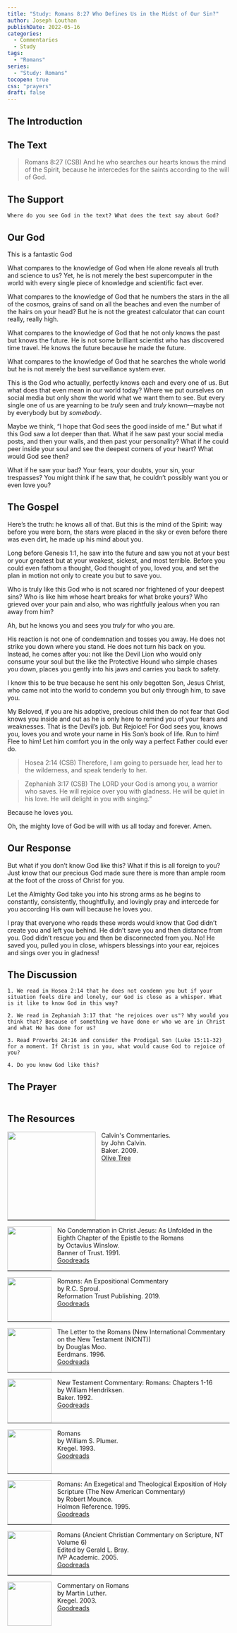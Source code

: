 ```yaml
---
title: "Study: Romans 8:27 Who Defines Us in the Midst of Our Sin?"
author: Joseph Louthan
publishDate: 2022-05-16
categories:
  - Commentaries
  - Study
tags:
  - "Romans"
series:
  - "Study: Romans"
tocopen: true
css: "prayers"
draft: false
---
```

## The Introduction

<div style="page-break-after: always;"></div>

## The Text

>Romans 8:27 (CSB)
>And he who searches our hearts knows the mind of the Spirit, because he intercedes for the saints according to the will of God. 

## The Support

<div style="page-break-after: always;"></div>

```text
Where do you see God in the text? What does the text say about God?
```

## Our God

This is a fantastic God

What compares to the knowledge of God when He alone reveals all truth and science to us? Yet, he is not merely the best supercomputer in the world with every single piece of knowledge and scientific fact ever.

What compares to the knowledge of God that he numbers the stars in the all of the cosmos, grains of sand on all the beaches and even the number of the hairs on your head? But he is not the greatest calculator that can count really, really high.

What compares to the knowledge of God that he not only knows the past but knows the future. He is not some brilliant scientist who has discovered time travel. He knows the future because he made the future.

What compares to the knowledge of God that he searches the whole world but he is not merely the best surveillance system ever.

This is the God who actually, perfectly knows each and every one of us. But what does that even mean in our world today? Where we put ourselves on social media but only show the world what we want them to see. But every single one of us are yearning to be _truly_ seen and _truly_ known—maybe not by everybody but by _somebody_.

Maybe we think, “I hope that God sees the good inside of me.” But what if this God saw a lot deeper than that. What if he saw past your social media posts, and then your walls, and then past your personality? What if he could peer inside your soul and see the deepest corners of your heart? What would God see then?

What if he saw your bad? Your fears, your doubts, your sin, your trespasses? You might think if he saw that, he couldn’t possibly want you or even love you?

## The Gospel

Here’s the truth: he knows all of that. But this is the mind of the Spirit: way before you were born, the stars were placed in the sky or even before there was even dirt, he made up his mind about you.

Long before Genesis 1:1, he saw into the future and saw you not at your best or your greatest but at your weakest, sickest, and most terrible. Before you could even fathom a thought, God thought of you, loved you, and set the plan in motion not only to create you but to save you.

Who is truly like this God who is not scared nor frightened of your deepest sins? Who is like him whose heart breaks for what broke yours? Who grieved over your pain and also, who was rightfully jealous when you ran away from him?

Ah, but he knows you and sees you _truly_ for who you are.

His reaction is not one of condemnation and tosses you away. He does not strike you down where you stand. He does not turn his back on you. Instead, he comes after you: not like the Devil Lion who would only consume your soul but the like the Protective Hound who simple chases you down, places you gently into his jaws and carries you back to safety.

I know this to be true because he sent his only begotten Son, Jesus Christ, who came not into the world to condemn you but only through him, to save you.

My Beloved, if you are his adoptive, precious child then do not fear that God knows you inside and out as he is only here to remind you of your fears and weaknesses. That is the Devil’s job. But Rejoice! For God sees you, knows you, loves you and wrote your name in His Son’s book of life. Run to him! Flee to him! Let him comfort you in the only way a perfect Father could ever do.

>Hosea 2:14 (CSB) Therefore, I am going to persuade her,
lead her to the wilderness,
and speak tenderly to her.

>Zephaniah 3:17 (CSB) The LORD your God is among you,
a warrior who saves.
He will rejoice over you with gladness.
He will be quiet in his love.
He will delight in you with singing.”

Because he loves you.

Oh, the mighty love of God be will with us all today and forever. Amen.

<div style="page-break-after: always;"></div>

## Our Response

But what if you don’t know God like this? What if this is all foreign to you? Just know that our precious God made sure there is more than ample room at the foot of the cross of Christ for you.

Let the Almighty God take you into his strong arms as he begins to constantly, consistently, thoughtfully, and lovingly pray and intercede for you according His own will because he loves you.

I pray that everyone who reads these words would know that God didn’t create you and left you behind. He didn’t save you and then distance from you. God didn’t rescue you and then be disconnected from you. No! He saved you, pulled you in close, whispers blessings into your ear, rejoices and sings over you in gladness!

## The Discussion

```text
1. We read in Hosea 2:14 that he does not condemn you but if your situation feels dire and lonely, our God is close as a whisper. What is it like to know God in this way?
```

```text
2. We read in Zephaniah 3:17 that "he rejoices over us"? Why would you think that? Because of something we have done or who we are in Christ and what He has done for us?
```

```text
3. Read Proverbs 24:16 and consider the Prodigal Son (Luke 15:11-32) for a moment. If Christ is in you, what would cause God to rejoice of you?
```

```text
4. Do you know God like this? 
```

## The Prayer

<div style='font-variant: small-caps;'>

</div>

```text

```

<div style="page-break-after: always;"></div>


## The Resources

<p style="clear:both;">

<img src="/images/resources/commentary-calvin-set.png" align="left" width="200" style="padding-right: 10px" />Calvin's Commentaries.  
by John Calvin.  
Baker. 2009.  
[Olive Tree](https://www.olivetree.com/store/product.php?productid=17517)

<p style="clear:both;">

---

<img src="/images/resources/book-no-condemnation-winslow.jpg" align="left" width="100" style="padding-right: 10px" />No Condemnation in Christ Jesus: As Unfolded in the Eighth Chapter of the Epistle to the Romans  
by Octavius Winslow.  
Banner of Trust. 1991.  
[Goodreads](https://www.goodreads.com/book/show/4011534-no-condemnation-in-christ-jesus?ac=1&from_search=true&qid=K1waoHAVw7&rank=1)

<p style="clear:both;">

---

<img src="/images/resources/commentary-romans-sproul.jpg" align="left" width="100" style="padding-right: 10px" />Romans: An Expositional Commentary  
by R.C. Sproul.  
Reformation Trust Publishing. 2019.  
[Goodreads](https://www.goodreads.com/book/show/6468546-romans?ac=1&from_search=true&qid=xl3x8afdFN&rank=2)

<p style="clear:both;">

---

<img src="/images/resources/commentary-romans-moo.jpg" align="left" width="100" style="padding-right: 10px" />The Letter to the Romans (New International Commentary on the New Testament (NICNT))  
by Douglas Moo.    
Eerdmans. 1996.  
[Goodreads](https://www.goodreads.com/book/show/48640436-the-letter-to-the-romans-new-international-commentary-on-the-new-testam?ac=1&from_search=true&qid=K0oRkdrYXP&rank=1)

<p style="clear:both;">

---

<img src="/images/resources/commentary-romans-hendricksen.webp" align="left" width="100" style="padding-right: 10px" />New Testament Commentary: Romans: Chapters 1-16  
by William Hendriksen.  
Baker. 1992.  
[Goodreads](https://www.goodreads.com/book/show/6033721-romans?ac=1&from_search=true&qid=VSDDrJALl9&rank=1)

<p style="clear:both;">

---

<img src="/images/resources/commentary-romans-plumer.jpeg" align="left" width="100" style="padding-right: 10px" />Romans  
by William S. Plumer.  
Kregel. 1993.  
[Goodreads](https://www.goodreads.com/book/show/3189435-commentary-on-romans?ac=1&from_search=true&qid=pinspEBLVG&rank=1)

<p style="clear:both;">

---

<img src="/images/resources/commentary-romans-mounce.jpg" align="left" width="100" style="padding-right: 10px" />Romans: An Exegetical and Theological Exposition of Holy Scripture (The New American Commentary)  
by Robert Mounce.  
Holmon Reference. 1995.  
[Goodreads](https://www.goodreads.com/book/show/1652633.Romans?ac=1&from_search=true&qid=t43icJXUYR&rank=2)

<p style="clear:both;">

---

<img src="/images/resources/commentary-romans-bray.webp" align="left" width="100" style="padding-right: 10px" />Romans (Ancient Christian Commentary on Scripture, NT Volume 6)  
Edited by Gerald L. Bray.  
IVP Academic. 2005.  
[Goodreads](https://www.goodreads.com/book/show/32922759-romans?ac=1&from_search=true&qid=O8EDAlniS5&rank=1)

<p style="clear:both;">

---

<img src="/images/resources/commentary-romans-luther.webp" align="left" width="100" style="padding-right: 10px" />Commentary on Romans  
by Martin Luther.  
Kregel. 2003.  
[Goodreads](https://www.goodreads.com/book/show/1635020.Commentary_on_Romans?ac=1&from_search=true&qid=aIXX1icyNY&rank=5)

<p style="clear:both;">
